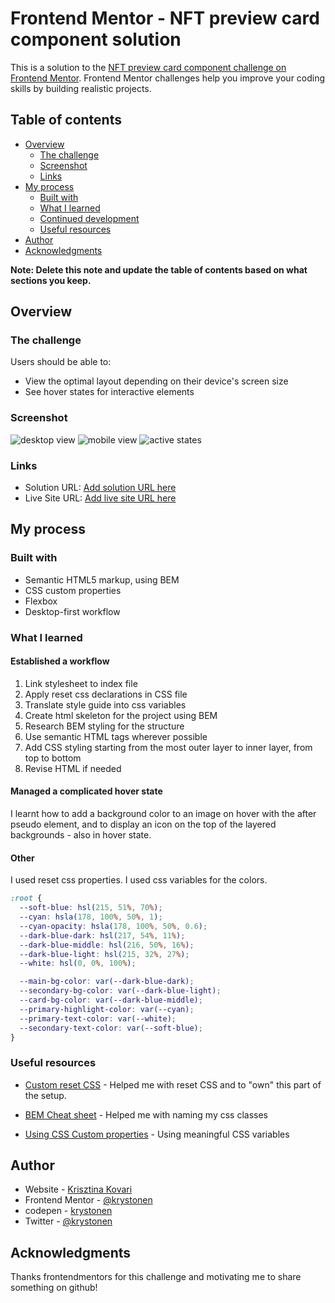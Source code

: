 # Frontend Mentor - NFT preview card component solution

This is a solution to the [NFT preview card component challenge on Frontend Mentor](https://www.frontendmentor.io/challenges/nft-preview-card-component-SbdUL_w0U). Frontend Mentor challenges help you improve your coding skills by building realistic projects.

## Table of contents

- [Overview](#overview)
  - [The challenge](#the-challenge)
  - [Screenshot](#screenshot)
  - [Links](#links)
- [My process](#my-process)
  - [Built with](#built-with)
  - [What I learned](#what-i-learned)
  - [Continued development](#continued-development)
  - [Useful resources](#useful-resources)
- [Author](#author)
- [Acknowledgments](#acknowledgments)

**Note: Delete this note and update the table of contents based on what sections you keep.**

## Overview

### The challenge

Users should be able to:

- View the optimal layout depending on their device's screen size
- See hover states for interactive elements

### Screenshot

![desktop view](./screenshots/desktop_view.png)
![mobile view](./screenshots/mobile_view.png)
![active states](./screenshots/active_state.png)

### Links

- Solution URL: [Add solution URL here](https://your-solution-url.com)
- Live Site URL: [Add live site URL here](https://your-live-site-url.com)

## My process

### Built with

- Semantic HTML5 markup, using BEM
- CSS custom properties
- Flexbox
- Desktop-first workflow

### What I learned

#### Established a workflow

1. Link stylesheet to index file
2. Apply reset css declarations in CSS file
3. Translate style guide into css variables
4. Create html skeleton for the project using BEM
5. Research BEM styling for the structure
6. Use semantic HTML tags wherever possible
7. Add CSS styling starting from the most outer layer to inner layer, from top to bottom
8. Revise HTML if needed

#### Managed a complicated hover state

I learnt how to add a background color to an image on hover with the after pseudo element, and to display an icon on the top of the layered backgrounds - also in hover state.

#### Other

I used reset css properties.
I used css variables for the colors.

```css
:root {
  --soft-blue: hsl(215, 51%, 70%);
  --cyan: hsla(178, 100%, 50%, 1);
  --cyan-opacity: hsla(178, 100%, 50%, 0.6);
  --dark-blue-dark: hsl(217, 54%, 11%);
  --dark-blue-middle: hsl(216, 50%, 16%);
  --dark-blue-light: hsl(215, 32%, 27%);
  --white: hsl(0, 0%, 100%);

  --main-bg-color: var(--dark-blue-dark);
  --secondary-bg-color: var(--dark-blue-light);
  --card-bg-color: var(--dark-blue-middle);
  --primary-highlight-color: var(--cyan);
  --primary-text-color: var(--white);
  --secondary-text-color: var(--soft-blue);
}
```

### Useful resources

- [Custom reset CSS](https://www.joshwcomeau.com/css/custom-css-reset/) - Helped me with reset CSS and to "own" this part of the setup.

- [BEM Cheat sheet](https://9elements.com/bem-cheat-sheet/) - Helped me with naming my css classes

- [Using CSS Custom properties](https://developer.mozilla.org/en-US/docs/Web/CSS/Using_CSS_custom_properties) - Using meaningful CSS variables

## Author

- Website - [Krisztina Kovari](https://www.krisztinakovari.com)
- Frontend Mentor - [@krystonen](https://www.frontendmentor.io/profile/krystonen)
- codepen - [krystonen](https://codepen.io/krystonen/)
- Twitter - [@krystonen](https://www.twitter.com/krystonen)

## Acknowledgments

Thanks frontendmentors for this challenge and motivating me to share something on github!
